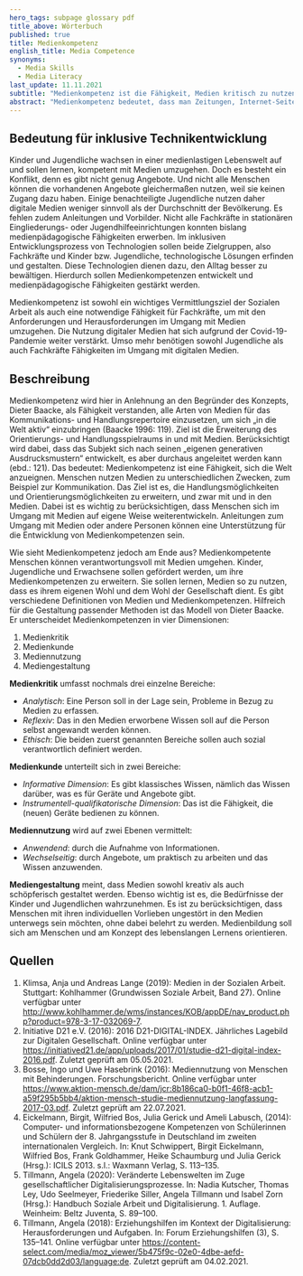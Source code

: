 ```yaml
---
hero_tags: subpage glossary pdf
title_above: Wörterbuch
published: true
title: Medienkompetenz
english_title: Media Competence
synonyms:
  - Media Skills
  - Media Literacy
last_update: 11.11.2021
subtitle: "Medienkompetenz ist die Fähigkeit, Medien kritisch zu nutzen, zu verstehen und zu bewerten."
abstract: "Medienkompetenz bedeutet, dass man Zeitungen, Internet-Seiten, soziale Netzwerke und andere Medien verantwortungsbewusst und kritisch verwendet. Das heißt, dass man die Medien selbst und die Inhalte hinterfragt und richtig deutet. Und dass man nicht alles, was dort zu lesen, zu sehen oder zu hören ist, für wahr hält. Bei eigenen Inhalten bedeutet Medienkompetenz auch, dass man diese verantwortungsvoll und ethisch korrekt erstellt und verbreitet."
---
```


## Bedeutung für inklusive Technikentwicklung

Kinder und Jugendliche wachsen in einer medienlastigen Lebenswelt auf und sollen lernen, kompetent mit Medien umzugehen. Doch es besteht ein Konflikt, denn es gibt nicht genug Angebote. Und nicht alle Menschen können die vorhandenen Angebote gleichermaßen nutzen, weil sie keinen Zugang dazu haben. Einige benachteiligte Jugendliche nutzen daher digitale Medien weniger sinnvoll als der Durchschnitt der Bevölkerung. Es fehlen zudem Anleitungen und Vorbilder. Nicht alle Fachkräfte in stationären Eingliederungs- oder Jugendhilfeeinrichtungen konnten bislang medienpädagogische Fähigkeiten erwerben. Im inklusiven Entwicklungsprozess von Technologien sollen beide Zielgruppen, also Fachkräfte und Kinder bzw. Jugendliche, technologische Lösungen erfinden und gestalten. Diese Technologien dienen dazu, den Alltag besser zu bewältigen. Hierdurch sollen Medienkompetenzen entwickelt und medienpädagogische Fähigkeiten gestärkt werden.

Medienkompetenz ist sowohl ein wichtiges Vermittlungsziel der Sozialen Arbeit als auch eine notwendige Fähigkeit für Fachkräfte, um mit den Anforderungen und Herausforderungen im Umgang mit Medien umzugehen. Die Nutzung digitaler Medien hat sich aufgrund der Covid-19-Pandemie weiter verstärkt. Umso mehr benötigen sowohl Jugendliche als auch Fachkräfte Fähigkeiten im Umgang mit digitalen Medien.

## Beschreibung

Medienkompetenz wird hier in Anlehnung an den Begründer des Konzepts, Dieter Baacke, als Fähigkeit verstanden, alle Arten von Medien für das Kommunikations- und Handlungsrepertoire einzusetzen, um sich „in die Welt aktiv“ einzubringen (Baacke 1996: 119). Ziel ist die Erweiterung des Orientierungs- und Handlungsspielraums in und mit Medien. Berücksichtigt wird dabei, dass das Subjekt sich nach seinen „eigenen generativen Ausdrucksmustern“ entwickelt, es aber durchaus angeleitet werden kann (ebd.: 121). Das bedeutet: Medienkompetenz ist eine Fähigkeit, sich die Welt anzueignen. Menschen nutzen Medien zu unterschiedlichen Zwecken, zum Beispiel zur Kommunikation. Das Ziel ist es, die Handlungsmöglichkeiten und Orientierungsmöglichkeiten zu erweitern, und zwar mit und in den Medien. Dabei ist es wichtig zu berücksichtigen, dass Menschen sich im Umgang mit Medien auf eigene Weise weiterentwickeln. Anleitungen zum Umgang mit Medien oder andere Personen können eine Unterstützung für die Entwicklung von Medienkompetenzen sein.

Wie sieht Medienkompetenz jedoch am Ende aus? Medienkompetente Menschen können verantwortungsvoll mit Medien umgehen. Kinder, Jugendliche und Erwachsene sollen gefördert werden, um ihre Medienkompetenzen zu erweitern. Sie sollen lernen, Medien so zu nutzen, dass es ihrem eigenen Wohl und dem Wohl der Gesellschaft dient. Es gibt verschiedene Definitionen von Medien und Medienkompetenzen. Hilfreich für die Gestaltung passender Methoden ist das Modell von Dieter Baacke. Er unterscheidet Medienkompetenzen in vier Dimensionen:
1. Medienkritik
2. Medienkunde
3. Mediennutzung 
4. Mediengestaltung


**Medienkritik** umfasst nochmals drei einzelne Bereiche:
- _Analytisch_: Eine Person soll in der Lage sein, Probleme in Bezug zu Medien zu erfassen. 
- _Reflexiv_: Das in den Medien erworbene Wissen soll auf die Person selbst angewandt werden können.
- _Ethisch_: Die beiden zuerst genannten Bereiche sollen auch sozial verantwortlich definiert werden.


**Medienkunde** unterteilt sich in zwei Bereiche:
- _Informative Dimension_: Es gibt klassisches Wissen, nämlich das Wissen darüber, was es für Geräte und Angebote gibt. 
- _Instrumentell-qualifikatorische Dimension_: Das ist die Fähigkeit, die (neuen) Geräte bedienen zu können.


**Mediennutzung** wird auf zwei Ebenen vermittelt:
- _Anwendend_: durch die Aufnahme von Informationen. 
- _Wechselseitig_: durch Angebote, um praktisch zu arbeiten und das Wissen anzuwenden.


**Mediengestaltung** meint, dass Medien sowohl kreativ als auch schöpferisch gestaltet werden. Ebenso wichtig ist es, die Bedürfnisse der Kinder und Jugendlichen wahrzunehmen. Es ist zu berücksichtigen, dass Menschen mit ihren individuellen Vorlieben ungestört in den Medien unterwegs sein möchten, ohne dabei belehrt zu werden. Medienbildung soll sich am Menschen und am Konzept des lebenslangen Lernens orientieren.

## Quellen

1. Klimsa, Anja und Andreas Lange (2019): Medien in der Sozialen Arbeit. Stuttgart: Kohlhammer (Grundwissen Soziale Arbeit, Band 27). Online verfügbar unter <http://www.kohlhammer.de/wms/instances/KOB/appDE/nav_product.php?product=978-3-17-032069-7>.
2. Initiative D21 e.V. (2016): 2016 D21-DIGITAL-INDEX. Jährliches Lagebild zur Digitalen Gesellschaft. Online verfügbar unter <https://initiatived21.de/app/uploads/2017/01/studie-d21-digital-index-2016.pdf>. Zuletzt geprüft am 05.05.2021.
3. Bosse, Ingo und Uwe Hasebrink (2016): Mediennutzung von Menschen mit Behinderungen. Forschungsbericht. Online verfügbar unter <https://www.aktion-mensch.de/dam/jcr:8b186ca0-b0f1-46f8-acb1-a59f295b5bb4/aktion-mensch-studie-mediennutzung-langfassung-2017-03.pdf>. Zuletzt geprüft am 22.07.2021.
4. Eickelmann, Birgit, Wilfried Bos, Julia Gerick und Ameli Labusch, (2014): Computer- und informationsbezogene Kompetenzen von Schülerinnen und Schülern der 8. Jahrgangsstufe in Deutschland im zweiten internationalen Vergleich. In: Knut Schwippert, Birgit Eickelmann, Wilfried Bos, Frank Goldhammer, Heike Schaumburg und Julia Gerick (Hrsg.): ICILS 2013. s.l.: Waxmann Verlag, S. 113–135.
5. Tillmann, Angela (2020): Veränderte Lebenswelten im Zuge gesellschaftlicher Digitalisierungsprozesse. In: Nadia Kutscher, Thomas Ley, Udo Seelmeyer, Friederike Siller, Angela Tillmann und Isabel Zorn (Hrsg.): Handbuch Soziale Arbeit und Digitalisierung. 1. Auflage. Weinheim: Beltz Juventa, S. 89–100.
6. Tillmann, Angela (2018): Erziehungshilfen im Kontext der Digitalisierung: Herausforderungen und Aufgaben. In: Forum Erziehungshilfen (3), S. 135–141. Online verfügbar unter <https://content-select.com/media/moz_viewer/5b475f9c-02e0-4dbe-aefd-07dcb0dd2d03/language:de>. Zuletzt geprüft am 04.02.2021.
